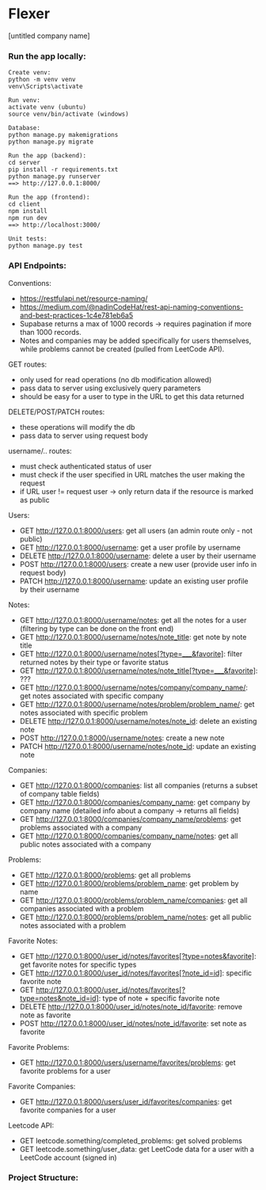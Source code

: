 # Flexer

[untitled company name]

### Run the app locally:

```
Create venv:
python -m venv venv
venv\Scripts\activate

Run venv:
activate venv (ubuntu)
source venv/bin/activate (windows)

Database:
python manage.py makemigrations
python manage.py migrate

Run the app (backend):
cd server
pip install -r requirements.txt
python manage.py runserver
==> http://127.0.0.1:8000/

Run the app (frontend):
cd client
npm install
npm run dev
==> http://localhost:3000/

Unit tests:
python manage.py test
```

### API Endpoints:

Conventions:

- https://restfulapi.net/resource-naming/
- https://medium.com/@nadinCodeHat/rest-api-naming-conventions-and-best-practices-1c4e781eb6a5
- Supabase returns a max of 1000 records -> requires pagination if more than 1000 records.
- Notes and companies may be added specifically for users themselves, while problems cannot be created (pulled from LeetCode API).

GET routes:

- only used for read operations (no db modification allowed)
- pass data to server using exclusively query parameters
- should be easy for a user to type in the URL to get this data returned

DELETE/POST/PATCH routes:

- these operations will modify the db
- pass data to server using request body

username/.. routes:

- must check authenticated status of user
- must check if the user specified in URL matches the user making the request
- if URL user != request user -> only return data if the resource is marked as public

Users:

- GET http://127.0.0.1:8000/users: get all users (an admin route only - not public)
- GET http://127.0.0.1:8000/username: get a user profile by username
- DELETE http://127.0.0.1:8000/username: delete a user by their username
- POST http://127.0.0.1:8000/users: create a new user (provide user info in request body)
- PATCH http://127.0.0.1:8000/username: update an existing user profile by their username

Notes:

- GET http://127.0.0.1:8000/username/notes: get all the notes for a user (filtering by type can be done on the front end)
- GET http://127.0.0.1:8000/username/notes/note_title: get note by note title
- GET http://127.0.0.1:8000/username/notes[?type=___&favorite]: filter returned notes by their type or favorite status
- GET http://127.0.0.1:8000/username/notes/note_title[?type=___&favorite]: ???
- GET http://127.0.0.1:8000/username/notes/company/company_name/: get notes associated with specific company
- GET http://127.0.0.1:8000/username/notes/problem/problem_name/: get notes associated with specific problem
- DELETE http://127.0.0.1:8000/username/notes/note_id: delete an existing note
- POST http://127.0.0.1:8000/username/notes: create a new note
- PATCH http://127.0.0.1:8000/username/notes/note_id: update an existing note

Companies:

- GET http://127.0.0.1:8000/companies: list all companies (returns a subset of company table fields)
- GET http://127.0.0.1:8000/companies/company_name: get company by company name (detailed info about a company -> returns all fields)
- GET http://127.0.0.1:8000/companies/company_name/problems: get problems associated with a company
- GET http://127.0.0.1:8000/companies/company_name/notes: get all public notes associated with a company

Problems:

- GET http://127.0.0.1:8000/problems: get all problems
- GET http://127.0.0.1:8000/problems/problem_name: get problem by name
- GET http://127.0.0.1:8000/problems/problem_name/companies: get all companies associated with a problem
- GET http://127.0.0.1:8000/problems/problem_name/notes: get all public notes associated with a problem

Favorite Notes:

- GET http://127.0.0.1:8000/user_id/notes/favorites[?type=notes&favorite]: get favorite notes for specific types
- GET http://127.0.0.1:8000/user_id/notes/favorites[?note_id=id]: specific favorite note
- GET http://127.0.0.1:8000/user_id/notes/favorites[?type=notes&note_id=id]: type of note + specific favorite note
- DELETE http://127.0.0.1:8000/user_id/notes/note_id/favorite: remove note as favorite
- POST http://127.0.0.1:8000/user_id/notes/note_id/favorite: set note as favorite

Favorite Problems:

- GET http://127.0.0.1:8000/users/username/favorites/problems: get favorite problems for a user

Favorite Companies:

- GET http://127.0.0.1:8000/users/user_id/favorites/companies: get favorite companies for a user

Leetcode API:

- GET leetcode.something/completed_problems: get solved problems
- GET leetcode.something/user_data: get LeetCode data for a user with a LeetCode account (signed in)

### Project Structure:
